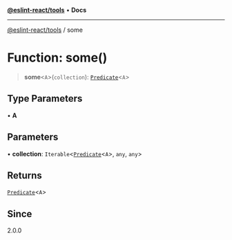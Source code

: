 [**@eslint-react/tools**](../README.md) • **Docs**

***

[@eslint-react/tools](../README.md) / some

# Function: some()

> **some**\<`A`\>(`collection`): [`Predicate`](../interfaces/Predicate.md)\<`A`\>

## Type Parameters

• **A**

## Parameters

• **collection**: `Iterable`\<[`Predicate`](../interfaces/Predicate.md)\<`A`\>, `any`, `any`\>

## Returns

[`Predicate`](../interfaces/Predicate.md)\<`A`\>

## Since

2.0.0
